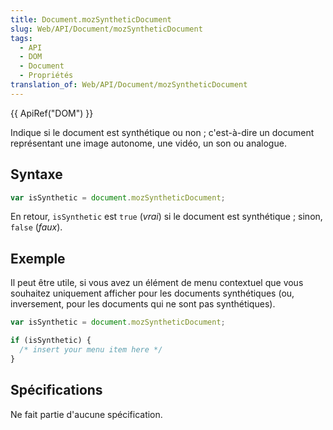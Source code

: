 ```yaml
---
title: Document.mozSyntheticDocument
slug: Web/API/Document/mozSyntheticDocument
tags:
  - API
  - DOM
  - Document
  - Propriétés
translation_of: Web/API/Document/mozSyntheticDocument
---
```

{{ ApiRef("DOM") }}

Indique si le document est synthétique ou non ; c'est-à-dire un document représentant une image autonome, une vidéo, un son ou analogue.

## Syntaxe

```js
var isSynthetic = document.mozSyntheticDocument;
```

En retour, `isSynthetic` est `true` (_vrai_) si le document est synthétique ; sinon, `false` (_faux_).

## Exemple

Il peut être utile, si vous avez un élément de menu contextuel que vous souhaitez uniquement afficher pour les documents synthétiques (ou, inversement, pour les documents qui ne sont pas synthétiques).

```js
var isSynthetic = document.mozSyntheticDocument;

if (isSynthetic) {
  /* insert your menu item here */
}
```

## Spécifications

Ne fait partie d'aucune spécification.
